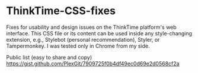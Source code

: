 # ThinkTime-CSS-fixes

Fixes for usability and design issues on the ThinkTime platform's web interface.
This CSS file or its content can be used inside any style-changing extension, e.g., Stylebot (personal recommendation), Styler, or Tampermonkey.
I was tested only in Chrome from my side.

Public list (easy to share and copy)
https://gist.github.com/PlexGit/7909725f0b4df49ec0d69e2d0568cf2a
